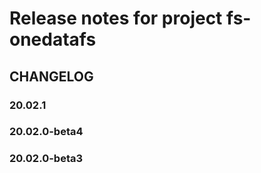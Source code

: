 Release notes for project fs-onedatafs
======================================

CHANGELOG
---------

### 20.02.1

### 20.02.0-beta4

### 20.02.0-beta3
